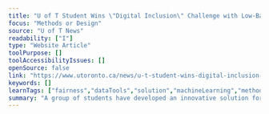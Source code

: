 ```yaml
---
title: "U of T Student Wins \"Digital Inclusion\" Challenge with Low-Bandwidth Video Conferencing Tool"
focus: "Methods or Design"
source: "U of T News"
readability: ["I"]
type: "Website Article"
toolPurpose: []
toolAccessibilityIssues: []
openSource: false
link: "https://www.utoronto.ca/news/u-t-student-wins-digital-inclusion-challenge-low-bandwidth-video-conferencing-tool"
keywords: []
learnTags: ["fairness","dataTools","solution","machineLearning","methods","inclusivePractice"]
summary: "A group of students have developed an innovative solution for low-bandwidth issues in northern communities that have made mental health resources difficult for community members to access. "
---
```


